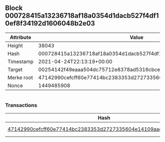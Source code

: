 ## Block 000728415a13236718af18a0354d1dacb527f4df10ef8f34192d1606048b2e03

Attribute | Value
--- | ---
Height | 38043
Hash | 000728415a13236718af18a0354d1dacb527f4df10ef8f34192d1606048b2e03
Timestamp | 2021-04-24T22:13:19+00:00
Target | 00254142f49eaaa504dc75712e8378ad5316cbcead634704b3734b6271167cc4
Merke root | 47142990cefcff60e77414bc2383353d2727335604e14109aae8efe7531cc008
Nonce | 1449485908

```

```

### Transactions

Hash | Amount
--- | ---
[47142990cefcff60e77414bc2383353d2727335604e14109aae8efe7531cc008](47142990cefcff60e77414bc2383353d2727335604e14109aae8efe7531cc008.md) | 10.00000000 SKEPTI 
